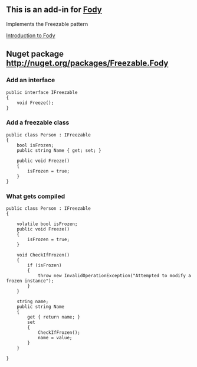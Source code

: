 ## This is an add-in for [Fody](https://github.com/Fody/Fody/) 

Implements the Freezable pattern

[Introduction to Fody](http://github.com/Fody/Fody/wiki/SampleUsage)

## Nuget package http://nuget.org/packages/Freezable.Fody 

### Add an interface

    public interface IFreezable
    {
        void Freeze();
    }

### Add a freezable class

    public class Person : IFreezable
    {
        bool isFrozen;
        public string Name { get; set; }
    
        public void Freeze()
        {
            isFrozen = true;
        }
    }


### What gets compiled 

    public class Person : IFreezable
    {

        volatile bool isFrozen;
        public void Freeze()
        {
            isFrozen = true;
        }

        void CheckIfFrozen()
        {
            if (isFrozen)
            {
                throw new InvalidOperationException("Attempted to modify a frozen instance");
            }
        }

        string name;
        public string Name
        {
            get { return name; }
            set
            {
                CheckIfFrozen();
                name = value;
            }
        }

    }
